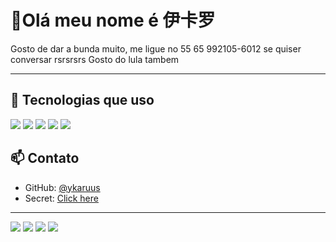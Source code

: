 <h1 align="left">👋Olá meu nome é 伊卡罗 </h1>

<p align="left">
Gosto de dar a bunda muito, me ligue no 55 65 992105-6012 se quiser conversar rsrsrsrs
Gosto do lula tambem
</p>

---

## 🚀 Tecnologias que uso

<p align="left">
  <img src="https://img.shields.io/badge/Node.js-339933?style=for-the-badge&logo=nodedotjs&logoColor=white" />
  <img src="https://istoe.com.br/wp-content/uploads/2020/12/73.jpg?ims=786x442/filters:quality(85)" />
  <img src="https://img.shields.io/badge/TypeScript-3178C6?style=for-the-badge&logo=typescript&logoColor=white" />
  <img src="https://img.shields.io/badge/Git-F05032?style=for-the-badge&logo=git&logoColor=white" />
  <img src="https://img.shields.io/badge/Go-00ADD8?style=for-the-badge&logo=go&logoColor=white" />
</p>


## 📫 Contato

- GitHub: [@ykaruus](https://github.com/RyuTheDev)
- Secret: [Click here](https://st.depositphotos.com/44517404/54399/i/450/depositphotos_543991368-stock-photo-rear-view-bare-hairy-back.jpg)
---

<img src="https://encrypted-tbn0.gstatic.com/images?q=tbn:ANd9GcRloSZnU-3gR_dK7CNEjUXZdGujrA3bgn8kkg&s"/>
<img src="https://encrypted-tbn0.gstatic.com/images?q=tbn:ANd9GcRloSZnU-3gR_dK7CNEjUXZdGujrA3bgn8kkg&s"/>
<img src="https://encrypted-tbn0.gstatic.com/images?q=tbn:ANd9GcRloSZnU-3gR_dK7CNEjUXZdGujrA3bgn8kkg&s"/>
<img src="https://encrypted-tbn0.gstatic.com/images?q=tbn:ANd9GcRloSZnU-3gR_dK7CNEjUXZdGujrA3bgn8kkg&s"/>
